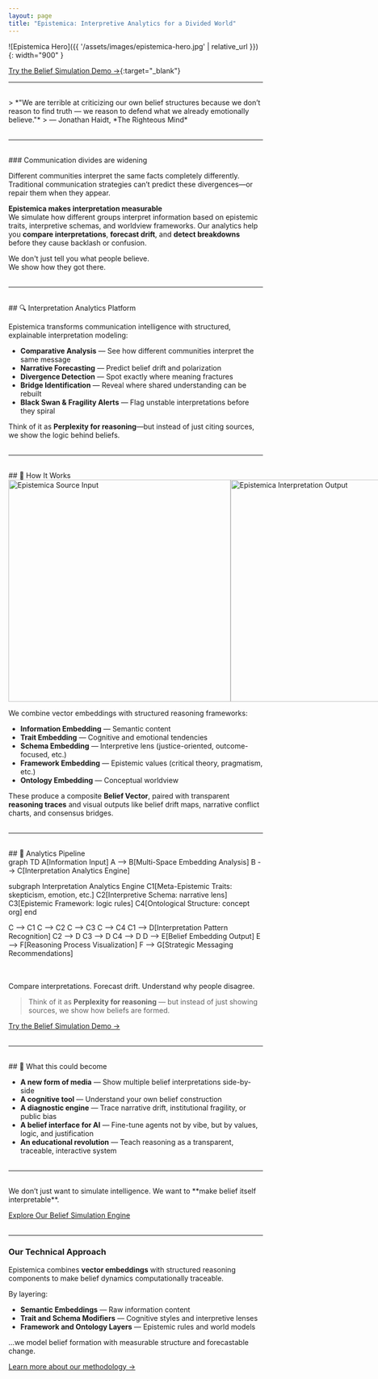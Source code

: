 ```yaml
---
layout: page
title: "Epistemica: Interpretive Analytics for a Divided World"
---
```


![Epistemica Hero]({{ '/assets/images/epistemica-hero.jpg' | relative_url }}){: width="900" }

[Try the Belief Simulation Demo →](https://epistemica.streamlit.app/){:target="_blank"}

<!-- **Interpretive Analytics for a Divided World**  
Making belief formation transparent, measurable, and actionable.<br><br> -->

---
<br>
> *"We are terrible at criticizing our own belief structures because we don’t reason to find truth — we reason to defend what we already emotionally believe."*  
> — Jonathan Haidt, *The Righteous Mind*<br><br>

---
<br>
### Communication divides are widening

Different communities interpret the same facts completely differently. Traditional communication strategies can’t predict these divergences—or repair them when they appear.

**Epistemica makes interpretation measurable**  
We simulate how different groups interpret information based on epistemic traits, interpretive schemas, and worldview frameworks. Our analytics help you **compare interpretations**, **forecast drift**, and **detect breakdowns** before they cause backlash or confusion.

We don't just tell you what people believe.  
We show how they got there.<br><br>

---
<br>
## 🔍 Interpretation Analytics Platform

Epistemica transforms communication intelligence with structured, explainable interpretation modeling:

- **Comparative Analysis** — See how different communities interpret the same message  
- **Narrative Forecasting** — Predict belief drift and polarization  
- **Divergence Detection** — Spot exactly where meaning fractures  
- **Bridge Identification** — Reveal where shared understanding can be rebuilt  
- **Black Swan & Fragility Alerts** — Flag unstable interpretations before they spiral

Think of it as **Perplexity for reasoning**—but instead of just citing sources, we show the logic behind beliefs.<br><br>

---
<br>
## 🧠 How It Works

<div style="display: flex; align-items: flex-start;">
  <img src="{{ '/assets/images/sources.png' | relative_url }}" alt="Epistemica Source Input" width="440">
  <img src="{{ '/assets/images/belief_text.png' | relative_url }}" alt="Epistemica Interpretation Output" width="440">
</div>

We combine vector embeddings with structured reasoning frameworks:

- **Information Embedding** — Semantic content  
- **Trait Embedding** — Cognitive and emotional tendencies  
- **Schema Embedding** — Interpretive lens (justice-oriented, outcome-focused, etc.)  
- **Framework Embedding** — Epistemic values (critical theory, pragmatism, etc.)  
- **Ontology Embedding** — Conceptual worldview  

These produce a composite **Belief Vector**, paired with transparent **reasoning traces** and visual outputs like belief drift maps, narrative conflict charts, and consensus bridges.<br><br>

---
<br>
## 🔬 Analytics Pipeline

<div class="mermaid">
graph TD
  A[Information Input]
  A --> B[Multi-Space Embedding Analysis]
  B --> C[Interpretation Analytics Engine]

  subgraph Interpretation Analytics Engine
    C1[Meta-Epistemic Traits: skepticism, emotion, etc.]
    C2[Interpretive Schema: narrative lens]
    C3[Epistemic Framework: logic rules]
    C4[Ontological Structure: concept org]
  end

  C --> C1
  C --> C2
  C --> C3
  C --> C4
  C1 --> D[Interpretation Pattern Recognition]
  C2 --> D
  C3 --> D
  C4 --> D
  D --> E[Belief Embedding Output]
  E --> F[Reasoning Process Visualization]
  F --> G[Strategic Messaging Recommendations]
</div>
<br><br>
Compare interpretations. Forecast drift. Understand why people disagree.

> Think of it as **Perplexity for reasoning** — but instead of just showing sources, we show how beliefs are formed.

[Try the Belief Simulation Demo →](https://epistemica.streamlit.app/)<br><br>

---
<br>
## 🚀 What this could become

- **A new form of media** — Show multiple belief interpretations side-by-side  
- **A cognitive tool** — Understand your own belief construction  
- **A diagnostic engine** — Trace narrative drift, institutional fragility, or public bias  
- **A belief interface for AI** — Fine-tune agents not by vibe, but by values, logic, and justification  
- **An educational revolution** — Teach reasoning as a transparent, traceable, interactive system<br><br>

---
<br>
We don’t just want to simulate intelligence.  
We want to **make belief itself interpretable**.

[Explore Our Belief Simulation Engine](https://epistemica.streamlit.app/)<br><br>

---

### Our Technical Approach

Epistemica combines **vector embeddings** with structured reasoning components to make belief dynamics computationally traceable.

By layering:

- **Semantic Embeddings** — Raw information content  
- **Trait and Schema Modifiers** — Cognitive styles and interpretive lenses  
- **Framework and Ontology Layers** — Epistemic rules and world models  

...we model belief formation with measurable structure and forecastable change.

[Learn more about our methodology →](https://epistemica.streamlit.app/Overview)
